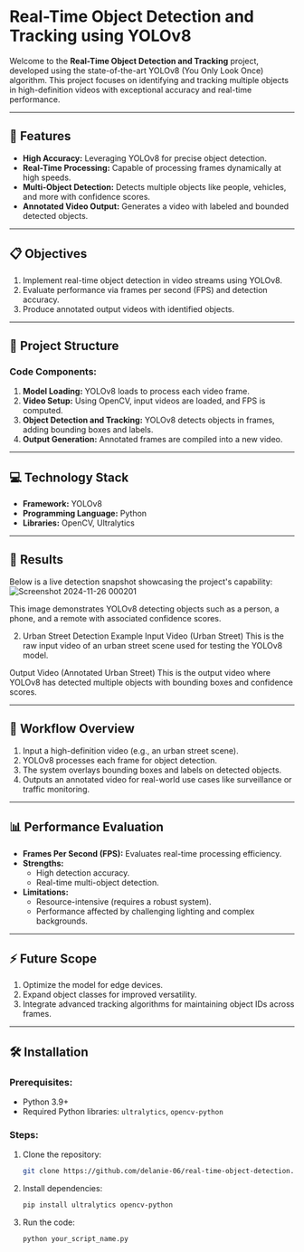 # Real-Time Object Detection and Tracking using YOLOv8

Welcome to the **Real-Time Object Detection and Tracking** project, developed using the state-of-the-art YOLOv8 (You Only Look Once) algorithm. This project focuses on identifying and tracking multiple objects in high-definition videos with exceptional accuracy and real-time performance.

---

## 🚀 Features
- **High Accuracy:** Leveraging YOLOv8 for precise object detection.
- **Real-Time Processing:** Capable of processing frames dynamically at high speeds.
- **Multi-Object Detection:** Detects multiple objects like people, vehicles, and more with confidence scores.
- **Annotated Video Output:** Generates a video with labeled and bounded detected objects.

---

## 📋 Objectives
1. Implement real-time object detection in video streams using YOLOv8.
2. Evaluate performance via frames per second (FPS) and detection accuracy.
3. Produce annotated output videos with identified objects.

---

## 📂 Project Structure
### Code Components:
1. **Model Loading:** YOLOv8 loads to process each video frame.
2. **Video Setup:** Using OpenCV, input videos are loaded, and FPS is computed.
3. **Object Detection and Tracking:** YOLOv8 detects objects in frames, adding bounding boxes and labels.
4. **Output Generation:** Annotated frames are compiled into a new video.

---

## 💻 Technology Stack
- **Framework:** YOLOv8
- **Programming Language:** Python
- **Libraries:** OpenCV, Ultralytics

---

## 📸 Results
Below is a live detection snapshot showcasing the project's capability:
![Screenshot 2024-11-26 000201](https://github.com/user-attachments/assets/dd730bf1-b602-4878-ae9f-d82ef0ec41d8)


This image demonstrates YOLOv8 detecting objects such as a person, a phone, and a remote with associated confidence scores.

2. Urban Street Detection Example
Input Video (Urban Street)
This is the raw input video of an urban street scene used for testing the YOLOv8 model.




Output Video (Annotated Urban Street)
This is the output video where YOLOv8 has detected multiple objects with bounding boxes and confidence scores.

---

## 🎥 Workflow Overview
1. Input a high-definition video (e.g., an urban street scene).
2. YOLOv8 processes each frame for object detection.
3. The system overlays bounding boxes and labels on detected objects.
4. Outputs an annotated video for real-world use cases like surveillance or traffic monitoring.

---

## 📊 Performance Evaluation
- **Frames Per Second (FPS):** Evaluates real-time processing efficiency.
- **Strengths:**
  - High detection accuracy.
  - Real-time multi-object detection.
- **Limitations:**
  - Resource-intensive (requires a robust system).
  - Performance affected by challenging lighting and complex backgrounds.

---

## ⚡ Future Scope
1. Optimize the model for edge devices.
2. Expand object classes for improved versatility.
3. Integrate advanced tracking algorithms for maintaining object IDs across frames.

---

## 🛠️ Installation
### Prerequisites:
- Python 3.9+
- Required Python libraries: `ultralytics`, `opencv-python`

### Steps:
1. Clone the repository:
   ```bash
   git clone https://github.com/delanie-06/real-time-object-detection.git
   ```
2. Install dependencies:
   ```bash
   pip install ultralytics opencv-python
   ```
3. Run the code:
   ```bash
   python your_script_name.py
   ```



